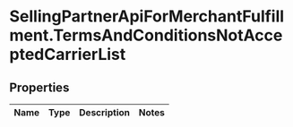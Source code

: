 # SellingPartnerApiForMerchantFulfillment.TermsAndConditionsNotAcceptedCarrierList

## Properties
Name | Type | Description | Notes
------------ | ------------- | ------------- | -------------
